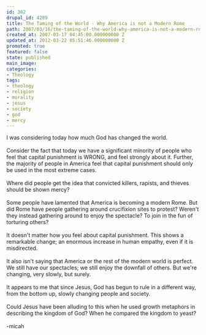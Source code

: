 ```yaml
---
id: 302
drupal_id: 4289
title: The Taming of the World - Why America is not a Modern Rome
path: 2007/03/16/the-taming-of-the-world-why-america-is-not-a-modern-rome
created_at: 2007-03-17 04:45:00.000000000 Z
updated_at: 2012-03-22 05:51:46.000000000 Z
promoted: true
featured: false
state: published
main_image: 
categories:
- Theology
tags:
- theology
- religion
- morality
- jesus
- society
- god
- mercy
---
```

I was considering today how much God has changed the world.<br /><br />Consider the fact that today we have a significant minority of people who feel that capital punishment is WRONG, and feel strongly about it. Further, the majority of people in America feel that capital punishment should only be used in the most extreme cases. <br /><br />Where did people get the idea that convicted killers, rapists, and thieves should be shown mercy?<br /><br />Some people have lamented that America is becoming a modern Rome. But did Rome have people gathering around crucifixion sites to protest? Weren't they instead gathering around to enjoy the spectacle? To join in the fun of torturing others?<br /><br />It doesn't matter how you feel about capital punishment. This shows a remarkable change; an enormous increase in human empathy, even if it is misdirected.<br /><br />It also isn't saying that America or the rest of the modern world is perfect. We still have our spectacles; we still enjoy the downfall of others. But we're changing, very slowly, but surely.<br /><br />It appears to me that since Jesus, God has begun to rule in a different way, from the bottom up, slowly changing people and society.<br /><br />Could Jesus have been alluding to this when he used growth metaphors in describing the kingdom of God? When he compared the kingdom to yeast?<br /><br />-micah
